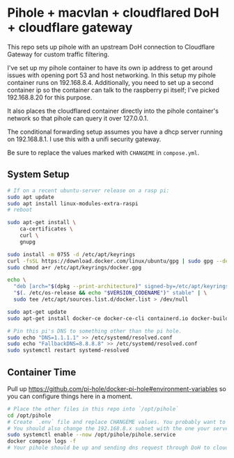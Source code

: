 # Pihole + macvlan + cloudflared DoH + cloudflare gateway

This repo sets up pihole with an upstream DoH connection to Cloudflare Gateway for custom traffic filtering.

I've set up my pihole container to have its own ip address to get around issues with opening port 53 and host networking.
In this setup my pihole container runs on 192.168.8.4. Additionally, you need to set up a second container ip so the 
container can talk to the raspberry pi itself; I've picked 192.168.8.20 for this purpose.

It also places the cloudflared container directly into the pihole container's network so that pihole can query it over 127.0.0.1.

The conditional forwarding setup assumes you have a dhcp server running on 192.168.8.1. I use this with a unifi security gateway.

Be sure to replace the values marked with `CHANGEME` in `compose.yml`.

## System Setup

```sh
# If on a recent ubuntu-server release on a rasp pi:
sudo apt update
sudo apt install linux-modules-extra-raspi
# reboot

sudo apt-get install \
    ca-certificates \
    curl \
    gnupg

sudo install -m 0755 -d /etc/apt/keyrings
curl -fsSL https://download.docker.com/linux/ubuntu/gpg | sudo gpg --dearmor -o /etc/apt/keyrings/docker.gpg
sudo chmod a+r /etc/apt/keyrings/docker.gpg

echo \
  "deb [arch="$(dpkg --print-architecture)" signed-by=/etc/apt/keyrings/docker.gpg] https://download.docker.com/linux/ubuntu \
  "$(. /etc/os-release && echo "$VERSION_CODENAME")" stable" | \
  sudo tee /etc/apt/sources.list.d/docker.list > /dev/null

sudo apt-get update
sudo apt-get install docker-ce docker-ce-cli containerd.io docker-buildx-plugin docker-compose-plugin

# Pin this pi's DNS to something other than the pi hole.
sudo echo "DNS=1.1.1.1" >> /etc/systemd/resolved.conf
sudo echo "FallbackDNS=8.8.8.8" >> /etc/systemd/resolved.conf
sudo systemctl restart systemd-resolved
```

## Container Time

Pull up https://github.com/pi-hole/docker-pi-hole#environment-variables so you can configure things here in a moment.

```sh
# Place the other files in this repo into `/opt/pihole`
cd /opt/pihole
# Create `.env` file and replace CHANGEME values. You probably want to set up Cloudflare Zero Trust to grab the TUNNEL_DNS_UPSTREAM.
# You should also change the 192.168.8.x subnet with the one your server/pi is running on. Make sure to set the macvlan ip (192.168.8.4 in this example) to something outside of your dhcp range.
sudo systemctl enable --now /opt/pihole/pihole.service
docker compose logs -f
# Your pihole should be up and sending dns request through DoH to cloudflare!
```
